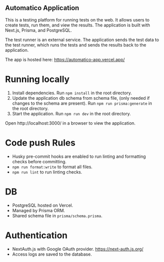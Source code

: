 ## Automatico Application

This is a testing platform for running tests on the web. It allows users to create tests, run them, and view the results. The application is built with Next.js, Prisma, and PostgreSQL.

The test runner is an external service. The application sends the test data to the test runner, which runs the tests and sends the results back to the application.

The app is hosted here: https://automatico-app.vercel.app/

# Running locally

1. Install dependencies. Run `npm install` in the root directory.
2. Update the application db schema from schema file, (only needed if changes to the schema are present). Run `npm run prisma:generate` in the root directory.
3. Start the application. Run `npm run dev` in the root directory.

Open http://localhost:3000/ in a browser to view the application.

# Code push Rules

- Husky pre-commit hooks are enabled to run linting and formatting checks before committing.
- `npm run format:write` to format all files.
- `npm run lint` to run linting checks.

# DB

- PostgreSQL hosted on Vercel.
- Managed by Prisma ORM.
- Shared schema file in `prisma/schema.prisma`.

# Authentication

- NextAuth.js with Google OAuth provider. https://next-auth.js.org/
- Access logs are saved to the database.
